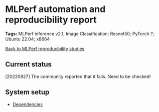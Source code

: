 # MLPerf automation and reproducibility report

**Tags:** MLPerf inference v2.1; Image Classification; Resnet50; PyTorch ?; Ubuntu 22.04; x8664

[Back to MLPerf reproducibility studies](reproducibility.md)

## Current status

[20220927] The community reported that it fails. Need to be checked!

## System setup

* [Dependencies](../../cm/docs/installation.md#ubuntu--debian)

